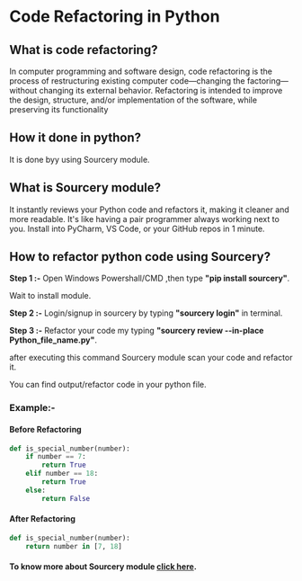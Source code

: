 # Code Refactoring in Python

## What is code refactoring?

In computer programming and software design, code refactoring is the process of restructuring existing computer code—changing the factoring—without changing its external behavior. Refactoring is intended to improve the design, structure, and/or implementation of the software, while preserving its functionality

## How it done in python?

It is done byy using Sourcery module.

## What is Sourcery module?

It instantly reviews your Python code and refactors it, making it cleaner and more readable. It's like having a pair programmer always working next to you. Install into PyCharm, VS Code, or your GitHub repos in 1 minute.

## How to refactor python code using Sourcery?

**Step 1 :-** Open Windows Powershall/CMD ,then type **"pip install sourcery"**.

Wait to install module.

**Step 2 :-** Login/signup in sourcery by typing **"sourcery login"** in terminal.

**Step 3 :-** Refactor your code my typing **"sourcery review --in-place Python_file_name.py"**.

after executing this command Sourcery module scan your code and refactor it.

You can find output/refactor code in your python file.

### Example:-

#### Before Refactoring

```py
def is_special_number(number):
    if number == 7:
        return True
    elif number == 18:
        return True
    else:
        return False
``` 
#### After Refactoring

```py
def is_special_number(number):
    return number in [7, 18]
```

#### To know more about Sourcery module [click here](https://docs.sourcery.ai/Welcome/).
